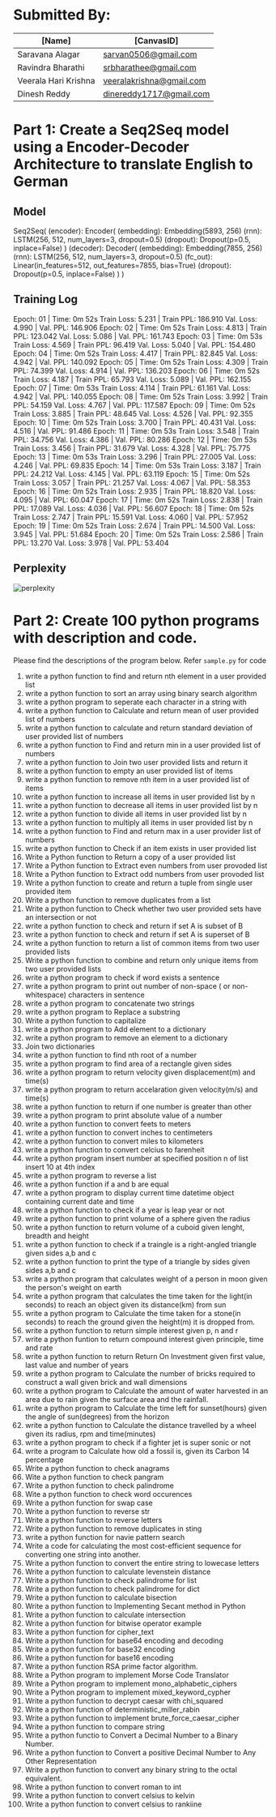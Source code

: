 # Submitted By:

| [Name]                    | [CanvasID]                                                                           									    |
|---------------------------|---------------------------------------------------------------------------------------------------------------------------------------------------------------|
| Saravana Alagar           | sarvan0506@gmail.com                                                                                      |
| Ravindra Bharathi         | srbharathee@gmail.com                                                               									    |
| Veerala Hari Krishna      | veeralakrishna@gmail.com                                                            									    |
| Dinesh Reddy              | dinereddy1717@gmail.com                                                             									    |

# Part 1: Create a Seq2Seq model using a Encoder-Decoder Architecture to translate English to German

## Model

Seq2Seq(
  (encoder): Encoder(
    (embedding): Embedding(5893, 256)
    (rnn): LSTM(256, 512, num_layers=3, dropout=0.5)
    (dropout): Dropout(p=0.5, inplace=False)
  )
  (decoder): Decoder(
    (embedding): Embedding(7855, 256)
    (rnn): LSTM(256, 512, num_layers=3, dropout=0.5)
    (fc_out): Linear(in_features=512, out_features=7855, bias=True)
    (dropout): Dropout(p=0.5, inplace=False)
  )
)

## Training Log

Epoch: 01 | Time: 0m 52s
	Train Loss: 5.231 | Train PPL: 186.910
	 Val. Loss: 4.990 |  Val. PPL: 146.906
Epoch: 02 | Time: 0m 52s
	Train Loss: 4.813 | Train PPL: 123.042
	 Val. Loss: 5.086 |  Val. PPL: 161.743
Epoch: 03 | Time: 0m 53s
	Train Loss: 4.569 | Train PPL:  96.419
	 Val. Loss: 5.040 |  Val. PPL: 154.480
Epoch: 04 | Time: 0m 52s
	Train Loss: 4.417 | Train PPL:  82.845
	 Val. Loss: 4.942 |  Val. PPL: 140.092
Epoch: 05 | Time: 0m 52s
	Train Loss: 4.309 | Train PPL:  74.399
	 Val. Loss: 4.914 |  Val. PPL: 136.203
Epoch: 06 | Time: 0m 52s
	Train Loss: 4.187 | Train PPL:  65.793
	 Val. Loss: 5.089 |  Val. PPL: 162.155
Epoch: 07 | Time: 0m 53s
	Train Loss: 4.114 | Train PPL:  61.161
	 Val. Loss: 4.942 |  Val. PPL: 140.055
Epoch: 08 | Time: 0m 52s
	Train Loss: 3.992 | Train PPL:  54.159
	 Val. Loss: 4.767 |  Val. PPL: 117.587
Epoch: 09 | Time: 0m 52s
	Train Loss: 3.885 | Train PPL:  48.645
	 Val. Loss: 4.526 |  Val. PPL:  92.355
Epoch: 10 | Time: 0m 52s
	Train Loss: 3.700 | Train PPL:  40.431
	 Val. Loss: 4.516 |  Val. PPL:  91.486
Epoch: 11 | Time: 0m 53s
	Train Loss: 3.548 | Train PPL:  34.756
	 Val. Loss: 4.386 |  Val. PPL:  80.286
Epoch: 12 | Time: 0m 53s
	Train Loss: 3.456 | Train PPL:  31.679
	 Val. Loss: 4.328 |  Val. PPL:  75.775
Epoch: 13 | Time: 0m 53s
	Train Loss: 3.296 | Train PPL:  27.005
	 Val. Loss: 4.246 |  Val. PPL:  69.835
Epoch: 14 | Time: 0m 53s
	Train Loss: 3.187 | Train PPL:  24.212
	 Val. Loss: 4.145 |  Val. PPL:  63.119
Epoch: 15 | Time: 0m 52s
	Train Loss: 3.057 | Train PPL:  21.257
	 Val. Loss: 4.067 |  Val. PPL:  58.353
Epoch: 16 | Time: 0m 52s
	Train Loss: 2.935 | Train PPL:  18.820
	 Val. Loss: 4.095 |  Val. PPL:  60.047
Epoch: 17 | Time: 0m 52s
	Train Loss: 2.838 | Train PPL:  17.089
	 Val. Loss: 4.036 |  Val. PPL:  56.607
Epoch: 18 | Time: 0m 52s
	Train Loss: 2.747 | Train PPL:  15.591
	 Val. Loss: 4.060 |  Val. PPL:  57.952
Epoch: 19 | Time: 0m 52s
	Train Loss: 2.674 | Train PPL:  14.500
	 Val. Loss: 3.945 |  Val. PPL:  51.684
Epoch: 20 | Time: 0m 52s
	Train Loss: 2.586 | Train PPL:  13.270
	 Val. Loss: 3.978 |  Val. PPL:  53.404

## Perplexity

![perplexity](assets/perplexity.png)


# Part 2: Create 100 python programs with description and code.

Please find the descriptions of the program below. Refer `sample.py` for code

1. write a python function to find and return nth element in a user provided list
2. write a python function to sort an array using binary search algorithm
3. write a python program to seperate each character in a string with <space>
4. write a python function to Calculate and return mean of user provided list of numbers
5. write a python function to calculate and return standard deviation of user provided list of numbers 
6. write a python function to Find and return min in a user provided list of numbers
7. write a python function to Join two user provided lists and return it
8. write a python function to empty an user provided list of items
9. write a python function to remove nth item in a user provided list of items 
10. write a python function to increase all items in user provided list by n
11. write a python function to decrease all items in user provided list by n
12. write a python function to divide all items in user provided list by n
13. write a python function to multiply all items in user provided list by n
14. write a python function to Find and return max in a user provider list of numbers
15. write a python function to Check if an item exists in user provided list
16. Write a Python function to Return a copy of a user provided list
17. Write a Python function to Extract even numbers from user provoded list 
18. Write a Python function to Extract odd numbers from user provoded list 
19. Write a python function to create and return a tuple from single user provided item
20. Write a python function to remove duplicates from a list
21. Write a python function to Check whether two user provided sets have an intersection or not
22. write a python function to check and return if set A is subset of B
23. write a python function to check and return if set A is superset of B
24. write a python function to return a list of common items from two user provided lists 
25. Write a python function to combine and return only unique items from two user provided lists 
26. write a python program to check if word exists a sentence
27. write a python program to print out number of non-space ( or non-whitespace) characters in sentence 
28. write a python program to concatenate two strings 
29. write a python program to Replace a substring
30. Write a python function to capitalize
31. write a python program to Add element to a dictionary
32. write a python program to remove an element to a dictionary
33. Join two dictionaries
34. write a python function to find nth root of a number
35. write a python program to find area of a rectangle given sides
36. write a python program to return velocity given displacement(m) and time(s)
37. write a python program to return accelaration given velocity(m/s) and time(s)
38. write a python function to return if one number is greater than other
39. write a python program to print absolute value of a number
40. write a python function to convert feets to meters
41. write a python function to convert inches to centimeters
42. write a python function to convert miles to kilometers
43. write a python function to convert celcius to farenheit
44. write a python program insert number at specified position n of list
insert 10 at 4th index  
45. write a python program to reverse a list
46. write a python function if a and b are equal
47. write a python program to display current time
datetime object containing current date and time
48. write a python function to check if a year is leap year or not
49. write a python function to print volume of a sphere given the radius
50. write a python function to return volume of a cuboid given lenght, breadth and height
51. write a python function to check if a traingle is a right-angled triangle given sides a,b and c
52. write a python function to print the type of a triangle by sides given sides a,b and c
53. write a python program that calculates weight of a person in moon given the person's weight on earth
54. write a python program that calculates the time taken for the light(in seconds) to reach an object given its distance(km) from sun
55. write a python program to Calculate the time taken for a stone(in seconds) to reach the ground given the height(m) it is dropped from.
56. write a python function to return simple interest given p, n and r
57. write a python funtion to return compound interest given principle, time and rate
58. write a python function to return Return On Investment given first value, last value and number of years
59. write a python program to Calculate the number of bricks required to construct a wall given brick and wall dimensions
60. write a python program to Calculate the amount of water harvested in an area due to rain given the surface area and the rainfall.
61. write a python program to Calculate the time left for sunset(hours) given the angle of sun(degrees) from the horizon
62. write a python function to Calculate the distance travelled by a wheel given its radius, rpm and time(minutes)
63. write a python program to check if a fighter jet is super sonic or not
64. write a program to Calculate how old a fossil is, given its Carbon 14 percentage
65. Write a python function to check anagrams
66. Wite a python function to check pangram
67. Write a python function to check palindrome
68. Wite a python function to check word occurences
69. Write a python function for swap case
70. Write a python function to reverse str
71. Write a python function to reverse letters
72. Write a python function to remove duplicates in sting
73. write a python function for navie pattern search
74. Write a code for calculating the most cost-efficient sequence for converting one string into another.
75. Write a python function to convert the entire string to lowecase letters
76. Write a python function to calculate levenstein distance
77. Write a python function to check palindrome for list
78. Write a python function to check palindrome for dict
79. Write a python function to calculate bisection
80. Write a python function to Implementing Secant method in Python
81. Write a python function to calculate intersection
82. Write a python function for bitwise operator example
83. Write a python function for cipher_text
84. Write a python function for base64 encoding and decoding
85. Write a python function for base32 encoding
86. Write a python function for base16 encoding
87. Write a python function RSA prime factor algorithm.
88. Write a Python program to implement Morse Code Translator
89. Write a Python program to implement mono_alphabetic_ciphers
90. Write a Python program to implement mixed_keyword_cypher
91. Write a python function to decrypt caesar with chi_squared
92. Write a python function of deterministic_miller_rabin
93. Write a python function to implement brute_force_caesar_cipher
94. Write a python function to compare string
95. Write a python functio to Convert a Decimal Number to a Binary Number.
96. Write a python function to Convert a positive Decimal Number to Any Other Representation
97. Write a python function to convert any binary string to the octal equivalent.
98. Write a python function to convert roman to int
99. Write a python function to convert celsius to kelvin
100. Write a python function to convert celsius to rankiine
